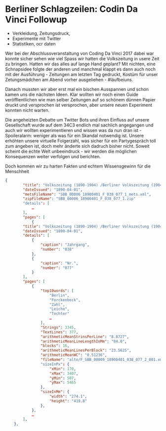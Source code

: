 # Berliner Schlagzeilen: Codin Da Vinci Followup

- Verkleidung, Zeitungsdruck,
- Experimente mit Twitter
- Statistiken, ocr daten

Wer bei der Abschlussveranstaltung von Coding Da Vinci 2017 dabei war konnte sicher sehen wie viel Spass wir hatten die Volkszeitung in usere Zeit zu bringen. Hatten wir das alles auf lange Hand geplant? Mit nichten, eine Schnapsidee folgte der anderen und manchmal klappt es dann auch noch mit der Ausführung - Zeitungen am letzten Tag gedruckt, Kostüm für unser Zetungsmädchen am Abend vorher ausgeliehen - #läufbeiuns.

Danach mussten wir aber erst mal ein bischen Ausspannen und schon kamen uns die nächsten Ideen. Klar wollten wir noch einen Guide veröfflentlichen wie man selber Zeitungen auf so schönem dünnen Papier druckt und versprochen ist versprochen, aber unsere neuen Experiment konnten nicht warten.

Die angeheizten Debatte um Twitter Bots und ihren Einfluss auf unsere Gesellschaft wurde auf dem 34C3 endlich mal sachlich angegangen und auch wir wollten experimentieren und wissen was da nun dran ist - Spoileralarm: weniger als was für ein Skandal notwendig ist. Unsere erhöhten unsere virtuelle Folgerzahl, was sicher für ein Partygespräch toll zum angeben ist, doch mehr änderte sich dadruch bisher nicht. Soweit scheint die echte Welt unbeeindruck - wir werden die möglichen Konsequenzen weiter verfolgen und berichten.

Doch kommen wir zu harten Fakten und echtem Wissensgewinn für die Menschheit

```json
{
		"title": "Volkszeitung (1890-1904) /Berliner Volkszeitung (1904-1930)",
		"dateIssued": "1890-04-01",
		"metsFileName": "SBB_00006_18900401_F_038_077_1_mets.xml",
		"zipFileName": "SBB_00006_18900401_F_038_077_1.zip"
		"details": [
			…
		],
		"pages": [
			{
		"title": "Volkszeitung (1890-1904) /Berliner Volkszeitung (1904-1930)",
		"dateIssued": "1890-04-01",
		"details": [
			{
				"caption": "Jahrgang",
				"number": "038"
			},
			{
				"caption": "Nr.",
				"number": "077"
			}
		],
		"pages": [
			{
				"top10words": [
					"Berlin",
					"Forckenbeck",
					"Zahl",
					"Leiche",
					"Tochter"
					…
				],
				"Strings": 3345,
				"TextLines": 377,
				"arithmeticMeanStrinsPerLine": "8.8727",
				"arithmeticMeanLineLengthInMm": "84.0",
				"blocks": 16,
				"arithmeticMeanLinesPerBlock": "23.5625",
				"arithmeticMeanWC": "0.51236",
				"fileName": "alto/F_SBB_00009_18900401_038_077_2_001.xml"
				"sizeInPx": {
					"xMin": 170,
					"xMax": 3407,
					"yMin": 507,
					"yMax": 5465
				},
				"sizeInMm": {
					"width": "274.1",
					"height": "419.8"
				},
			},
			…
		],
	},
```
